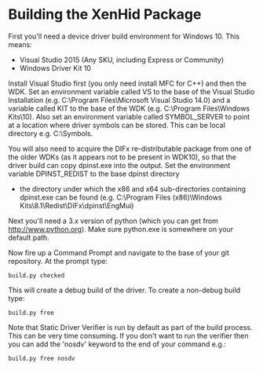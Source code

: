 Building the XenHid Package
===========================

First you'll need a device driver build environment for Windows 10.
This means:

*   Visual Studio 2015 (Any SKU, including Express or Community)
*   Windows Driver Kit 10

Install Visual Studio first (you only need install MFC for C++) and then
the WDK. Set an environment variable called VS to the base of the Visual
Studio Installation (e.g. C:\Program Files\Microsoft Visual Studio 14.0) and
a variable called KIT to the base of the WDK
(e.g. C:\Program Files\Windows Kits\10). Also set an environment variable
called SYMBOL\_SERVER to point at a location where driver symbols can be
stored. This can be local directory e.g. C:\Symbols.

You will also need to acquire the DIFx re-distributable package from one
of the older WDKs (as it appears not to be present in WDK10), so that the
driver build can copy dpinst.exe into the output.
Set the environment variable DPINST_REDIST to the base dpinst directory
- the directory under which the x86 and x64 sub-directories containing
dpinst.exe can be found
(e.g. C:\Program Files (x86)\Windows Kits\8.1\Redist\DIFx\dpinst\EngMui)

Next you'll need a 3.x version of python (which you can get from
http://www.python.org). Make sure python.exe is somewhere on your default
path.

Now fire up a Command Prompt and navigate to the base of your git repository.
At the prompt type:

    build.py checked

This will create a debug build of the driver. To create a non-debug build
type:

    build.py free

Note that Static Driver Verifier is run by default as part of the build
process. This can be very time consuming. If you don't want to run the
verifier then you can add the 'nosdv' keyword to the end of your command
e.g.:

    build.py free nosdv
